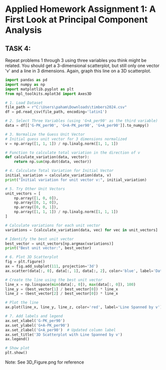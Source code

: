 # Applied Homework Assignment 1: A First Look at Principal Component Analysis

## TASK 4:
Repeat problems 1 through 3 using three variables you think might be related. You should get a 3-dimensional scatterplot, but still only one vector 'v' and a line in 3 dimensions. Again, graph this line on a 3D scatterplot.

```python
import pandas as pd
import numpy as np
import matplotlib.pyplot as plt
from mpl_toolkits.mplot3d import Axes3D

# 1. Load Dataset
file_path = r"C:\Users\paham\Downloads\timbers2024.csv"
df = pd.read_csv(file_path, encoding='latin1')

# 2. Select Three Variables (using 'G+A_per90' as the third variable)
data = df[['G-PK_per90', 'G+A-PK_per90', 'G+A_per90']].to_numpy()

# 3. Normalize the Guess Unit Vector
# Initial guess unit vector for 3 dimensions normalized
v = np.array([1, 1, 1]) / np.linalg.norm([1, 1, 1])

# Function to calculate total variation in the direction of v
def calculate_variation(data, vector):
    return np.sum(np.dot(data, vector))

# 4. Calculate Total Variation for Initial Vector
initial_variation = calculate_variation(data, v)
print("Initial variation for unit vector v:", initial_variation)

# 5. Try Other Unit Vectors
unit_vectors = [
    np.array([1, 0, 0]),
    np.array([0, 1, 0]),
    np.array([0, 0, 1]),
    np.array([1, 1, 1]) / np.linalg.norm([1, 1, 1])
]

# Calculate variations for each unit vector
variations = [calculate_variation(data, vec) for vec in unit_vectors]

# Identify the best unit vector
best_vector = unit_vectors[np.argmax(variations)]
print("Best unit vector:", best_vector)

# 6. Plot 3D Scatterplot
fig = plt.figure()
ax = fig.add_subplot(111, projection='3d')
ax.scatter(data[:, 0], data[:, 1], data[:, 2], color='blue', label='Data Points')

# Create the line using the best unit vector
line_x = np.linspace(min(data[:, 0]), max(data[:, 0]), 100)
line_y = (best_vector[1] / best_vector[0]) * line_x
line_z = (best_vector[2] / best_vector[0]) * line_x

# Plot the line
ax.plot(line_x, line_y, line_z, color='red', label='Line Spanned by v')

# 7. Add labels and legend
ax.set_xlabel('G-PK_per90')
ax.set_ylabel('G+A-PK_per90')
ax.set_zlabel('G+A_per90')  # Updated column label
ax.set_title('3D Scatterplot with Line Spanned by v')
ax.legend()

# Show plot
plt.show()
```
Note:
See 3D_Figure.png for reference

